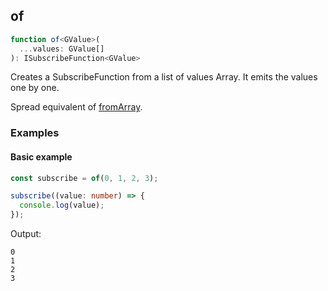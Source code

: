 ## of

```ts
function of<GValue>(
  ...values: GValue[]
): ISubscribeFunction<GValue>
```

Creates a SubscribeFunction from a list of values Array. It emits the values one by one.

Spread equivalent of [fromArray](../../iterable/sync/from-array/from-array.md).

### Examples

#### Basic example

```ts
const subscribe = of(0, 1, 2, 3);

subscribe((value: number) => {
  console.log(value);
});
```

Output:

```text
0
1
2
3
```


